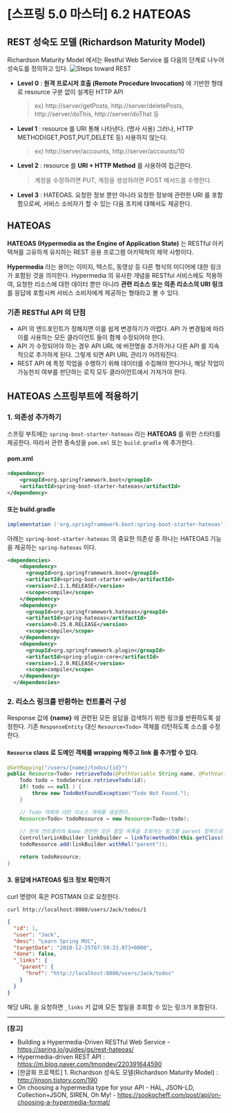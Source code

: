 # [스프링 5.0 마스터] 6.2 HATEOAS


## REST 성숙도 모델 (Richardson Maturity Model)
Richardson Maturity Model 에서는 Restful Web Service 를 다음의 단계로 나누어 성숙도를 정의하고 있다.
![Steps toward REST](https://martinfowler.com/articles/images/richardsonMaturityModel/overview.png)

+ **Level 0** : **원격 프로시저 호출 (Remote Procedure Invocation)** 에 기반한 형태로 resource 구분 없이 설계된 HTTP API
    > ex) http://server/getPosts, http://server/deletePosts, http://server/doThis, http://server/doThat 등

+ **Level 1** : resource 를 URI 통해 나타낸다. (명사 사용) 그러나, HTTP METHOD(GET,POST,PUT,DELETE 등) 사용하지 않는다.
    > ex) http://server/accounts, http://server/accounts/10

+ **Level 2** : resource 를 **URI + HTTP Method** 를 사용하여 접근한다.
    > 계정을 수정하려면 PUT, 계정을 생성하려면 POST 메서드를 수행한다.

+ **Level 3** : HATEOAS. 요청한 정보 뿐만 아니라 요청한 정보에 관련한 URI 를 포함함으로써, 서비스 소비자가 할 수 있는 다음 조치에 대해서도 제공한다. 

## HATEOAS
**HATEOAS (Hypermedia as the Engine of Application State)** 는 RESTful 아키텍쳐를 고유하게 유지하는 REST 응용 프로그램 아키텍쳐의 제약 사항이다. 

**Hypermedia** 라는 용어는 이미지, 텍스트, 동영상 등 다른 형식의 미디어에 대한 링크가 포함된 것을 의미한다. Hypermedia 의 유사한 개념을 RESTful 서비스에도 적용하여, 요청한 리소스에 대한 데이터 뿐만 아니라 **관련 리소스 또는 의존 리소스의 URI 링크** 를 응답에 포함시켜 서비스 소비자에게 제공하는 형태라고 볼 수 있다.

### 기존 RESTful API 의 단점 
+ API 의 엔드포인트가 정해지면 이를 쉽게 변경하기가 어렵다. API 가 변경됨에 따라 이를 사용하는 모든 클라이언트 들이 함께 수정되어야 한다.
+ API 가 수정되어야 하는 경우 API URL 에 버전명을 추가하거나 다른 API 를 지속적으로 추가하게 된다. 그렇게 되면 API URL 관리가 어려워진다.
+ REST API 에 특정 작업을 수행하기 위해 데이터를 수집해야 한다거나, 해당 작업이 가능한지 여부를 판단하는 로직 모두 클라이언트에서 가져가야 한다.

## HATEOAS 스프링부트에 적용하기
### 1. 의존성 추가하기
스프링 부트에는 `spring-boot-starter-hateoas` 라는 **HATEOAS** 를 위한 스타터를 제공한다. 따라서 관련 종속성을 `pom.xml` 또는 `build.gradle` 에 추가한다.

#### pom.xml
```xml
<dependency>
    <groupId>org.springframework.boot</groupId>
    <artifactId>spring-boot-starter-hateoas</artifactId>
</dependency>
```

#### 또는 build.gradle
```groovy
implementation ('org.springframework.boot:spring-boot-starter-hateoas')
```
아래는 `spring-boot-starter-hateoas` 의 중요한 의존성 중 하나는 HATEOAS 기능을 제공하는 `spring-hateoas` 이다.
```xml
<dependencies>
    <dependency>
      <groupId>org.springframework.boot</groupId>
      <artifactId>spring-boot-starter-web</artifactId>
      <version>2.1.1.RELEASE</version>
      <scope>compile</scope>
    </dependency>
    <dependency>
      <groupId>org.springframework.hateoas</groupId>
      <artifactId>spring-hateoas</artifactId>
      <version>0.25.0.RELEASE</version>
      <scope>compile</scope>
    </dependency>
    <dependency>
      <groupId>org.springframework.plugin</groupId>
      <artifactId>spring-plugin-core</artifactId>
      <version>1.2.0.RELEASE</version>
      <scope>compile</scope>
    </dependency>
  </dependencies>
```
### 2. 리소스 링크를 반환하는 컨트롤러 구성
Response 값에 **{name}** 에 관련된 모든 응답을 검색하기 위한 링크를 반환하도록 설정한다. 기존 `ResponseEntity` 대신 `Resource<Todo>` 객체를 리턴하도록 소스를 수정한다.

#### `Resource` class 로 도메인 객체를 wrapping 해주고 link 를 추가할 수 있다.
```java
@GetMapping("/users/{name}/todos/{id}")
public Resource<Todo> retrieveTodo(@PathVariable String name, @PathVariable int id) {
    Todo todo = todoService.retrieveTodo(id);
    if( todo == null ) {
        throw new TodoNotFoundException("Todo Not Found.");
    }

    // Todo 객체에 대한 리소스 객체를 생성한다.
    Resource<Todo> todoResource = new Resource<Todo>(todo);     
    
    // 현재 컨트롤러의 Name 관련한 모든 할일 목록을 조회하는 링크를 parent 항목으로 추가한다.
    ControllerLinkBuilder linkBuilder = linkTo(methodOn(this.getClass()).retrieveTodos(name)); 
    todoResource.add(linkBuilder.withRel("parent"));

    return todoResource;
}
```

#### 3. 응답에 HATEOAS 링크 정보 확인하기
curl 명령어 혹은 POSTMAN 으로 요청한다.
```curl
curl http://localhost:8080/users/Jack/todos/1
```
```json
{
  "id": 1,
  "user": "Jack",
  "desc": "Learn Spring MVC",
  "targetDate": "2018-12-25T07:59:23.073+0000",
  "done": false,
  "_links": {
    "parent": {
      "href": "http://localhost:8080/users/Jack/todos"
    }
  }
}
```
해당 URL 을 요청하면 ``_links`` 키 값에 모든 할일을 조회할 수 있는 링크가 포함된다.

---
**[참고]**
+ Building a Hypermedia-Driven RESTful Web Service - https://spring.io/guides/gs/rest-hateoas/
+ Hypermedia-driven REST API : https://m.blog.naver.com/tmondev/220391644590
+ [한글화 프로젝트] 1. Richardson 성숙도 모델(Richardson Maturity Model) : http://jinson.tistory.com/190
+ On choosing a hypermedia type for your API - HAL, JSON-LD, Collection+JSON, SIREN, Oh My! - https://sookocheff.com/post/api/on-choosing-a-hypermedia-format/

